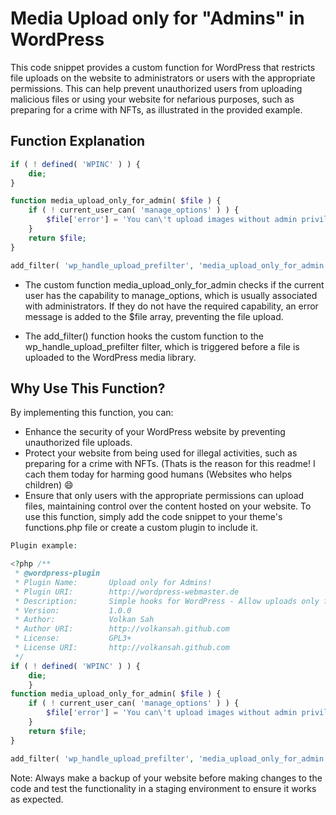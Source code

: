 # Media Upload only for "Admins" in WordPress

This code snippet provides a custom function for WordPress that restricts file uploads on the website to administrators or users with the appropriate permissions. This can help prevent unauthorized users from uploading malicious files or using your website for nefarious purposes, such as preparing for a crime with NFTs, as illustrated in the provided example.

## Function Explanation
```php
if ( ! defined( 'WPINC' ) ) {
    die;
}

function media_upload_only_for_admin( $file ) {
    if ( ! current_user_can( 'manage_options' ) ) {
        $file['error'] = 'You can\'t upload images without admin privileges!';
    }
    return $file;
}

add_filter( 'wp_handle_upload_prefilter', 'media_upload_only_for_admin' );
```

- The custom function media_upload_only_for_admin checks if the current user has the capability to manage_options, which is usually associated with administrators. If they do not have the required capability, an error message is added to the $file array, preventing the file upload.

- The add_filter() function hooks the custom function to the wp_handle_upload_prefilter filter, which is triggered before a file is uploaded to the WordPress media library.

## Why Use This Function?
By implementing this function, you can:

- Enhance the security of your WordPress website by preventing unauthorized file uploads.
- Protect your website from being used for illegal activities, such as preparing for a crime with NFTs. (Thats is the reason for this readme! I cach them today for harming good humans (Websites who helps children) :smile:
- Ensure that only users with the appropriate permissions can upload files, maintaining control over the content hosted on your website.
To use this function, simply add the code snippet to your theme's functions.php file or create a custom plugin to include it.
```php
Plugin example: 

<?php /**
 * @wordpress-plugin
 * Plugin Name:       Upload only for Admins!
 * Plugin URI:        http://wordpress-webmaster.de
 * Description:       Simple hooks for WordPress - Allow uploads only for Admins!
 * Version:           1.0.0
 * Author:            Volkan Sah 
 * Author URI:        http://volkansah.github.com
 * License:           GPL3+
 * License URI:       http://volkansah.github.com
 */
if ( ! defined( 'WPINC' ) ) {
	die;
	}
function media_upload_only_for_admin( $file ) {
    if ( ! current_user_can( 'manage_options' ) ) {
        $file['error'] = 'You can\'t upload images without admin privileges!';
    }
    return $file;
}

add_filter( 'wp_handle_upload_prefilter', 'media_upload_only_for_admin' );
```


Note: Always make a backup of your website before making changes to the code and test the functionality in a staging environment to ensure it works as expected.



